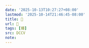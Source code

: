 ```yaml
---
date: '2025-10-13T10:27:27+08:00'
lastmod: '2025-10-14T21:46:45-08:00'
title: 􄇤
url: 􄇤
tags: [㜴]
src: DCCV
note:
---
```

